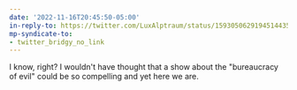 ```yaml
---
date: '2022-11-16T20:45:50-05:00'
in-reply-to: https://twitter.com/LuxAlptraum/status/1593050629194514435?t=eL-iPYmJdgq8yHsWkBT8Ow&s=19
mp-syndicate-to:
- twitter_bridgy_no_link
---
```


I know, right? I wouldn't have thought that a show about the "bureaucracy of evil" could be so compelling and yet here we are.